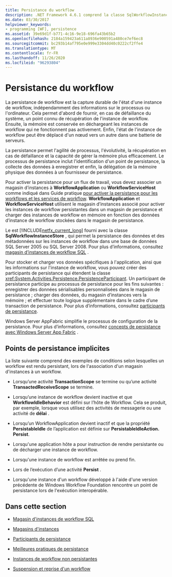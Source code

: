 ```yaml
---
title: Persistance du workflow
description: .NET Framework 4.6.1 comprend la classe SqlWorkflowInstanceStore, qui permet la persistance des données et métadonnées de workflow dans une base de données SQL Server.
ms.date: 03/30/2017
helpviewer_keywords:
- programming [WF], persistence
ms.assetid: 39e69d1f-b771-4c16-9e18-696fa43b65b2
ms.openlocfilehash: 2184a159423a611a8936e900591a480ce7ef6ec8
ms.sourcegitcommit: bc293b14af795e0e999e3304dd40c0222cf2ffe4
ms.translationtype: MT
ms.contentlocale: fr-FR
ms.lasthandoff: 11/26/2020
ms.locfileid: "96293804"
---
```

# <a name="workflow-persistence"></a>Persistance du workflow

La persistance de workflow est la capture durable de l'état d'une instance de workflow, indépendamment des informations sur le processus ou l'ordinateur. Cela permet d'abord de fournir, en cas de défaillance du système, un point connu de récupération de l'instance de workflow. Ensuite, la mémoire est conservée en déchargeant les instances de workflow qui ne fonctionnent pas activement. Enfin, l'état de l'instance de workflow peut être déplacé d'un nœud vers un autre dans une batterie de serveurs.  
  
 La persistance permet l'agilité de processus, l'évolutivité, la récupération en cas de défaillance et la capacité de gérer la mémoire plus efficacement. Le processus de persistance inclut l'identification d'un point de persistance, la collecte des données à enregistrer et enfin, la délégation de la mémoire physique des données à un fournisseur de persistance.  
  
 Pour activer la persistance pour un flux de travail, vous devez associer un magasin d’instances à **WorkflowApplication** ou **WorkflowServiceHost** comme indiqué dans Guide pratique [pour activer la persistance pour les workflows et les services de workflow](how-to-enable-persistence-for-workflows-and-workflow-services.md). **WorkflowApplication** et **WorkflowServiceHost** utilisent le magasin d’instances associé pour activer les instances de workflow persistantes dans un magasin de persistance et charger des instances de workflow en mémoire en fonction des données d’instance de workflow stockées dans le magasin de persistance.  
  
 Le est [!INCLUDE[netfx_current_long](../../../includes/netfx-current-long-md.md)] fourni avec la classe **SqlWorkflowInstanceStore** , qui permet la persistance des données et des métadonnées sur les instances de workflow dans une base de données SQL Server 2005 ou SQL Server 2008. Pour plus d’informations, consultez [magasin d’instances de workflow SQL](sql-workflow-instance-store.md) .  
  
 Pour stocker et charger vos données spécifiques à l'application, ainsi que les informations sur l'instance de workflow, vous pouvez créer des participants de persistance qui étendent la classe <xref:System.Activities.Persistence.PersistenceParticipant>. Un participant de persistance participe au processus de persistance pour les fins suivantes : enregistrer des données sérialisables personnalisées dans le magasin de persistance ; charger des données, du magasin d’instances vers la mémoire ; et effectuer toute logique supplémentaire dans le cadre d’une transaction de persistance. Pour plus d’informations, consultez [participants de persistance](persistence-participants.md).  
  
 Windows Server AppFabric simplifie le processus de configuration de la persistance. Pour plus d’informations, consultez [concepts de persistance avec Windows Server App Fabric](/previous-versions/appfabric/ee677272(v=azure.10)) .  
  
## <a name="implicit-persistence-points"></a>Points de persistance implicites  

 La liste suivante comprend des exemples de conditions selon lesquelles un workflow est rendu persistant, lors de l'association d'un magasin d'instances à un workflow.  
  
- Lorsqu’une activité **TransactionScope** se termine ou qu’une activité **TransactedReceiveScope** se termine.  
  
- Lorsqu’une instance de workflow devient inactive et que **WorkflowIdleBehavior** est défini sur l’hôte de Workflow. Cela se produit, par exemple, lorsque vous utilisez des activités de messagerie ou une activité de **délai** .  
  
- Lorsqu’un WorkflowApplication devient inactif et que la propriété **PersistableIdle** de l’application est définie sur **PersistableIdleAction. Persist**.  
  
- Lorsqu'une application hôte a pour instruction de rendre persistante ou de décharger une instance de workflow.  
  
- Lorsqu'une instance de workflow est arrêtée ou prend fin.  
  
- Lors de l’exécution d’une activité **Persist** .  
  
- Lorsqu'une instance d'un workflow développé à l'aide d'une version précédente de Windows Workflow Foundation rencontre un point de persistance lors de l'exécution interopérable.  
  
## <a name="in-this-section"></a>Dans cette section  
  
- [Magasin d'instances de workflow SQL](sql-workflow-instance-store.md)  
  
- [Magasins d'instances](instance-stores.md)  
  
- [Participants de persistance](persistence-participants.md)  
  
- [Meilleures pratiques de persistance](persistence-best-practices.md)  
  
- [Instances de workflow non persistantes](non-persisted-workflow-instances.md)  
  
- [Suspension et reprise d'un workflow](pausing-and-resuming-a-workflow.md)
